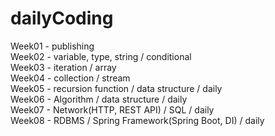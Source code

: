 # dailyCoding
Week01 - publishing    
Week02 - variable, type, string / conditional  
Week03 - iteration / array     
Week04 - collection / stream   
Week05 - recursion function / data structure / daily  
Week06 - Algorithm / data structure / daily   
Week07 - Network(HTTP, REST API) / SQL / daily   
Week08 - RDBMS / Spring Framework(Spring Boot, DI) / daily 


